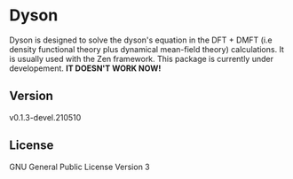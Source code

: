 # Dyson

Dyson is designed to solve the dyson's equation in the DFT + DMFT (i.e density functional theory plus dynamical mean-field theory) calculations. It is usually used with the Zen framework. This package is currently under developement. **IT DOESN'T WORK NOW!**

## Version

v0.1.3-devel.210510

## License

GNU General Public License Version 3
